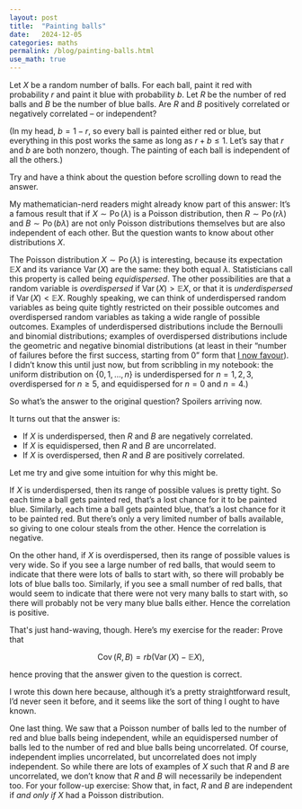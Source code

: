 ```yaml
---
layout: post
title:  "Painting balls"
date:   2024-12-05
categories: maths
permalink: /blog/painting-balls.html
use_math: true
---
```


Let $X$ be a random number of balls. For each ball, paint it red with probability $r$ and paint it blue with probability $b$. Let $R$ be the number of red balls and $B$ be the number of blue balls. Are $R$ and $B$ positively correlated or negatively correlated – or independent?

(In my head, $b = 1-r$, so every ball is painted either red or blue, but everything in this post works the same as long as $r + b \leq 1$. Let’s say that $r$ and $b$ are both nonzero, though. The painting of each ball is independent of all the others.)

Try and have a think about the question before scrolling down to read the answer.

My mathematician-nerd readers might already know part of this answer: It’s a famous result that if $X \sim \operatorname{Po}(\lambda)$ is a Poisson distribution, then $R \sim \operatorname{Po}(r\lambda)$ and $B \sim \operatorname{Po}(b\lambda)$ are not only Poisson distributions themselves but are also independent of each other. But the question wants to know about other distributions $X$.

The Poisson distribution $X \sim \operatorname{Po}(\lambda)$ is interesting, because its expectation $\mathbb{E}X$ and its variance $\operatorname{Var}(X)$ are the same: they both equal $\lambda$. Statisticians call this property is called being *equidispersed*. The other possibilities are that a random variable is *overdispersed* if $\operatorname{Var}(X) > \mathbb EX$, or that it is *underdispersed* if $\operatorname{Var}(X) < \mathbb EX$. Roughly speaking, we can think of underdispersed random variables as being quite tightly restricted on their possible outcomes and overdispersed random variables as taking a wide rangle of possible outcomes. Examples of underdispersed distributions include the Bernoulli and binomial distributions; examples of overdispersed distributions include the geometric and negative binomial distributions (at least in their “number of failures before the first success, starting from 0” form that [I now favour](falling-moments.html)). I didn’t know this until just now, but from scribbling in my notebook: the uniform distribution on $\{0, 1, \dots, n\}$ is underdispersed for $n = 1, 2, 3$, overdispersed for $n \geq 5$, and equidispersed for $n = 0$ and $n = 4$.)

So what’s the answer to the original question? Spoilers arriving now.

It turns out that the answer is:

* If $X$ is underdispersed, then $R$ and $B$ are negatively correlated.
* If $X$ is equidispersed, then $R$ and $B$ are uncorrelated.
* If $X$ is overdispersed, then $R$ and $B$ are positively correlated.

Let me try and give some intuition for why this might be.

If $X$ is underdispersed, then its range of possible values is pretty tight. So each time a ball gets painted red, that’s a lost chance for it to be painted blue. Similarly, each time a ball gets painted blue, that’s a lost chance for it to be painted red. But there’s only a very limited number of balls available, so giving to one colour steals from the other. Hence the correlation is negative.

On the other hand, if $X$ is overdispersed, then its range of possible values is very wide. So if you see a large number of red balls, that would seem to indicate that there were lots of balls to start with, so there will probably be lots of blue balls too. Similarly, if you see a small number of red balls, that would seem to indicate that there were not very many balls to start with, so there will probably not be very many blue balls either. Hence the correlation is positive.

That's just hand-waving, though. Here’s my exercise for the reader: Prove that

$$ \operatorname{Cov}(R, B) = rb \big(\operatorname{Var}(X) - \mathbb EX\big) ,$$

hence proving that the answer given to the question is correct.

I wrote this down here because, although it’s a pretty straightforward result, I’d never seen it before, and it seems like the sort of thing I ought to have known.

One last thing. We saw that a Poisson number of balls led to the number of red and blue balls being independent, while an equidispersed number of balls led to the number of red and blue balls being uncorrelated. Of course, independent implies uncorrelated, but uncorrelated does not imply independent. So while there are lots of examples of $X$ such that $R$ and $B$ are uncorrelated, we don’t know that $R$ and $B$ will necessarily be independent too. For your follow-up exercise: Show that, in fact, $R$ and $B$ are independent if *and only if* $X$ had a Poisson distribution.
